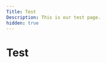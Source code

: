 ```yaml
---
Title: Test
Description: This is our test page.
hidden: true
---
```


Test
==============================

<div class="first-box">
</div>
